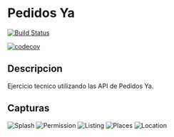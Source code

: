 # Pedidos Ya
[![Build Status](https://travis-ci.org/matiasdelbel/technical-interview-pedidosya.svg?branch=master)](https://travis-ci.org/matiasdelbel/technical-interview-pedidosya)

[![codecov](https://codecov.io/gh/matiasdelbel/technical-interview-pedidosya/branch/master/graph/badge.svg)](https://codecov.io/gh/matiasdelbel/technical-interview-pedidosya)

## Descripcion
Ejercicio tecnico utilizando las API de Pedidos Ya.

## Capturas
![Splash](captures/capture_splash.png)
![Permission](captures/capture_permission.png)
![Listing](captures/capture_listing.png)
![Places](captures/capture_places.png)
![Location](captures/capture_location.png)
